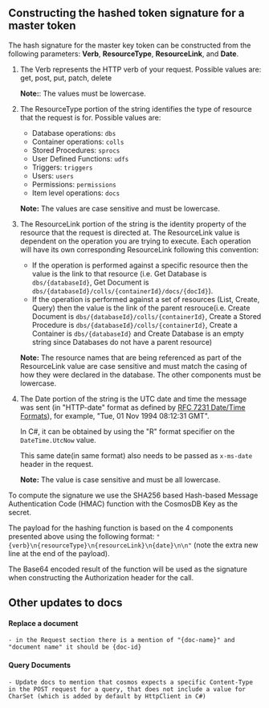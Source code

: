 
## Constructing the hashed token signature for a master token

The hash signature for the master key token can be constructed from the following parameters: **Verb**, **ResourceType**, **ResourceLink**, and **Date**.

1. The Verb represents the HTTP verb of your request. Possible values are: get, post, put, patch, delete

    **Note:**: The values must be lowercase.

1. The ResourceType portion of the string identifies the type of resource that the request is for. Possible values are: 
    - Database operations: `dbs`
    - Container operations: `colls`
    - Stored Procedures: `sprocs`
    - User Defined Functions: `udfs`
    - Triggers: `triggers`
    - Users: `users`
    - Permissions: `permissions`
    - Item level operations: `docs`
    
    **Note:** The values are case sensitive and must be lowercase.
   
1. The ResourceLink portion of the string is the identity property of the resource that the request is directed at.
 The ResourceLink value is dependent on the operation you are trying to execute. 
 Each operation will have its own corresponding ResourceLink following this convention: 
    - If the operation is performed against a specific resource then the value is the link to that resource (i.e. Get Database is `dbs/{databaseId}`, Get Document is `dbs/{databaseId}/colls/{containerId}/docs/{docId}`). 
    - If the operation is performed against a set of resources (List, Create, Query) then the value is the link of the parent resrouce(i.e. Create Document is `dbs/{databaseId}/colls/{containerId}`, Create a Stored Procedure is `dbs/{databaseId}/colls/{containerId}`, Create a Container is `dbs/{databaseId}` and Create Database is an empty string since Databases do not have a parent resource) 
     
     **Note:** The resource names that are being referenced as part of the ResourceLink value are case sensitive and must match the casing of how they were declared in the database. The other components must be lowercase.

1. The Date portion of the string is the UTC date and time the message was sent (in "HTTP-date" format as defined by [RFC 7231 Date/Time Formats](http://tools.ietf.org/html/rfc7231#section-7.1.1.1)), for example, "Tue, 01 Nov 1994 08:12:31 GMT". 
    
    In C#, it can be obtained by using the "R" format specifier on the `DateTime.UtcNow` value.
    
    This same date(in same format) also needs to be passed as `x-ms-date` header in the request.
    
    **Note:** The value is case sensitive and must be all lowercase.

To compute the signature we use the SHA256 based Hash-based Message Authentication Code (HMAC) function with the CosmosDB Key as the secret.

The payload for the hashing function is based on the 4 components presented above using the following format: `"{verb}\n{resourceType}\n{resourceLink}\n{date}\n\n"` (note the extra new line at the end of the payload).

The Base64 encoded result of the function will be used as the signature when constructing the Authorization header for the call.



## Other updates to docs

#### Replace a document
    - in the Request section there is a mention of "{doc-name}" and "document name" it should be {doc-id}

#### Query Documents 
    - Update docs to mention that cosmos expects a specific Content-Type in the POST request for a query, that does not include a value for CharSet (which is added by default by HttpClient in C#)

